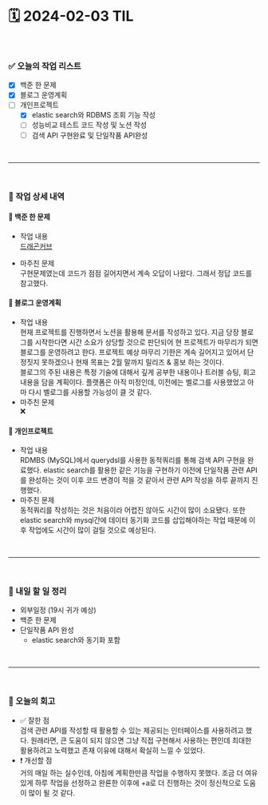 # 🗓️ 2024-02-03 TIL

<br>

### ✅ 오늘의 작업 리스트  
- [x] 백준 한 문제 
- [x] 블로그 운영계획  
- [ ] 개인프로젝트
    - [x] elastic search와 RDBMS 조회 기능 작성
    - [ ] 성능비교 테스트 코드 작성 및 노션 작성
    - [ ] 검색 API 구현완료 및 단일작품 API완성

<br>

---

<br>

### 📌 작업 상세 내역  

#### 🔹 백준 한 문제
- 작업 내용<br>
[드래곤커브](https://www.acmicpc.net/problem/15685)

- 마주친 문제<br>
구현문제였는데 코드가 점점 길어지면서 계속 오답이 나왔다. 그래서 정답 코드를 참고했다.

#### 🔹 블로그 운영계획  
- 작업 내용<br>
현재 프로젝트를 진행하면서 노션을 활용해 문서를 작성하고 있다. 지금 당장 블로그를 시작한다면 시간 소요가 상당할 것으로 판단되어 현 프로젝트가 마무리가 되면 블로그를 운영하려고 한다. 프로젝트 예상 마무리 기한은 계속 길어지고 있어서 단정짓지 못하겠으나 현재 목표는 2월 말까지 릴리즈 & 홍보 하는 것이다.<br>
블로그의 주된 내용은 특정 기술에 대해서 깊게 공부한 내용이나 트러블 슈팅, 회고 내용을 담을 계획이다. 플랫폼은 아직 미정인데, 이전에는 벨로그를 사용했었고 아마 다시 벨로그를 사용할 가능성이 클 것 같다.
- 마주친 문제<br>
❌

#### 🔹 개인프로젝트
- 작업 내용<br>
RDMBS (MySQL)에서 querydsl를 사용한 동적쿼리를 통해 검색 API 구현을 완료했다.
elastic search를 활용한 같은 기능을 구현하기 이전에 단일작품 관련 API를 완성하는 것이 이후 코드 변경이 적을 것 같아서 관련 API 작성을 하루 끝까지 진행했다.
- 마주친 문제<br>
동적쿼리를 작성하는 것은 처음이라 어렵진 않아도 시간이 많이 소요됐다. 또한 elastic search와 mysql간에 데이터 동기화 코드를 삽입해야하는 작업 때문에 이후 작업에도 시간이 많이 걸릴 것으로 예상된다.

<br>

---

<br>

### 🚀 내일 할 일 정리  

- 외부일정 (19시 귀가 예상)  
- 백준 한 문제
- 단일작품 API 완성
    - elastic search와 동기화 포함
  

<br>

---

<br>

### 🧐 오늘의 회고  

- ✅ 잘한 점<br>
검색 관련 API를 작성할 때 활용할 수 있는 제공되는 인터페이스를 사용하려고 했다. 원래라면, 큰 도움이 되지 않으면 그냥 직접 구현해서 사용하는 편인데 최대한 활용하려고 노력했고 존재 이유에 대해서 확실히 느낄 수 있었다.
- ❗ 개선할 점<br> 
거의 매일 하는 실수인데, 아침에 계획한만큼 작업을 수행하지 못했다. 조금 더 여유있게 하루 작업을 선정하고 완룐한 이후에 +a로 더 진행하는 것이 정신적으로 도움이 많이 될 것 같다.



<br><br><br>